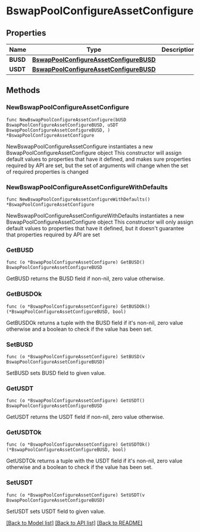 # BswapPoolConfigureAssetConfigure

## Properties

Name | Type | Description | Notes
------------ | ------------- | ------------- | -------------
**BUSD** | [**BswapPoolConfigureAssetConfigureBUSD**](BswapPoolConfigureAssetConfigureBUSD.md) |  | 
**USDT** | [**BswapPoolConfigureAssetConfigureBUSD**](BswapPoolConfigureAssetConfigureBUSD.md) |  | 

## Methods

### NewBswapPoolConfigureAssetConfigure

`func NewBswapPoolConfigureAssetConfigure(bUSD BswapPoolConfigureAssetConfigureBUSD, uSDT BswapPoolConfigureAssetConfigureBUSD, ) *BswapPoolConfigureAssetConfigure`

NewBswapPoolConfigureAssetConfigure instantiates a new BswapPoolConfigureAssetConfigure object
This constructor will assign default values to properties that have it defined,
and makes sure properties required by API are set, but the set of arguments
will change when the set of required properties is changed

### NewBswapPoolConfigureAssetConfigureWithDefaults

`func NewBswapPoolConfigureAssetConfigureWithDefaults() *BswapPoolConfigureAssetConfigure`

NewBswapPoolConfigureAssetConfigureWithDefaults instantiates a new BswapPoolConfigureAssetConfigure object
This constructor will only assign default values to properties that have it defined,
but it doesn't guarantee that properties required by API are set

### GetBUSD

`func (o *BswapPoolConfigureAssetConfigure) GetBUSD() BswapPoolConfigureAssetConfigureBUSD`

GetBUSD returns the BUSD field if non-nil, zero value otherwise.

### GetBUSDOk

`func (o *BswapPoolConfigureAssetConfigure) GetBUSDOk() (*BswapPoolConfigureAssetConfigureBUSD, bool)`

GetBUSDOk returns a tuple with the BUSD field if it's non-nil, zero value otherwise
and a boolean to check if the value has been set.

### SetBUSD

`func (o *BswapPoolConfigureAssetConfigure) SetBUSD(v BswapPoolConfigureAssetConfigureBUSD)`

SetBUSD sets BUSD field to given value.


### GetUSDT

`func (o *BswapPoolConfigureAssetConfigure) GetUSDT() BswapPoolConfigureAssetConfigureBUSD`

GetUSDT returns the USDT field if non-nil, zero value otherwise.

### GetUSDTOk

`func (o *BswapPoolConfigureAssetConfigure) GetUSDTOk() (*BswapPoolConfigureAssetConfigureBUSD, bool)`

GetUSDTOk returns a tuple with the USDT field if it's non-nil, zero value otherwise
and a boolean to check if the value has been set.

### SetUSDT

`func (o *BswapPoolConfigureAssetConfigure) SetUSDT(v BswapPoolConfigureAssetConfigureBUSD)`

SetUSDT sets USDT field to given value.



[[Back to Model list]](../README.md#documentation-for-models) [[Back to API list]](../README.md#documentation-for-api-endpoints) [[Back to README]](../README.md)


